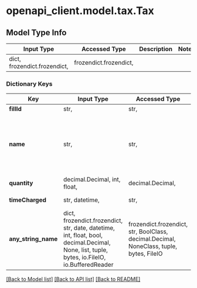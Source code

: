 # openapi_client.model.tax.Tax

## Model Type Info
Input Type | Accessed Type | Description | Notes
------------ | ------------- | ------------- | -------------
dict, frozendict.frozendict,  | frozendict.frozendict,  |  | 

### Dictionary Keys
Key | Input Type | Accessed Type | Description | Notes
------------ | ------------- | ------------- | ------------- | -------------
**fillId** | str,  | str,  |  | [optional] 
**name** | str,  | str,  |  | [optional] must be one of ["COMMISSION_TURNOVER", "CURRENCY_CONVERSION_FEE", "FINRA_FEE", "FRENCH_TRANSACTION_TAX", "PTM_LEVY", "STAMP_DUTY", "STAMP_DUTY_RESERVE_TAX", "TRANSACTION_FEE", ] 
**quantity** | decimal.Decimal, int, float,  | decimal.Decimal,  |  | [optional] 
**timeCharged** | str, datetime,  | str,  |  | [optional] value must conform to RFC-3339 date-time
**any_string_name** | dict, frozendict.frozendict, str, date, datetime, int, float, bool, decimal.Decimal, None, list, tuple, bytes, io.FileIO, io.BufferedReader | frozendict.frozendict, str, BoolClass, decimal.Decimal, NoneClass, tuple, bytes, FileIO | any string name can be used but the value must be the correct type | [optional]

[[Back to Model list]](../../README.md#documentation-for-models) [[Back to API list]](../../README.md#documentation-for-api-endpoints) [[Back to README]](../../README.md)


